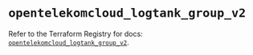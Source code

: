 # `opentelekomcloud_logtank_group_v2`

Refer to the Terraform Registry for docs: [`opentelekomcloud_logtank_group_v2`](https://registry.terraform.io/providers/opentelekomcloud/opentelekomcloud/1.36.18/docs/resources/logtank_group_v2).
